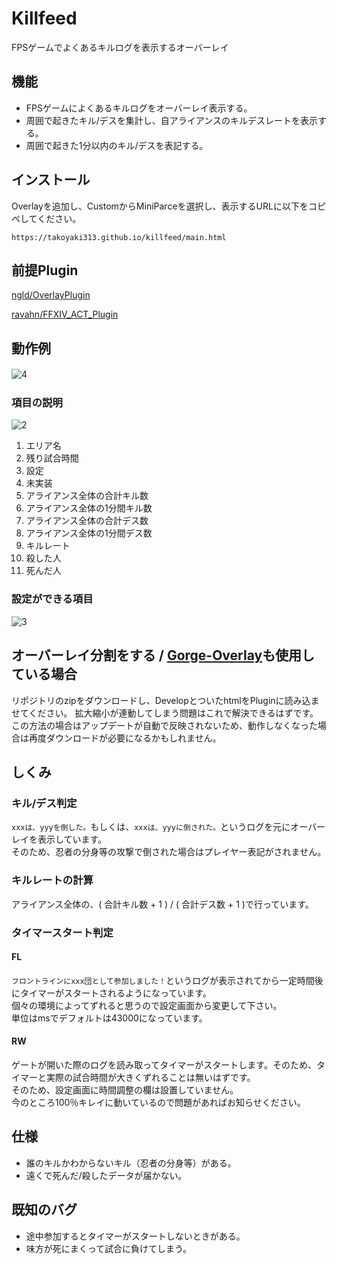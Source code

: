 # Killfeed
FPSゲームでよくあるキルログを表示するオーバーレイ

## 機能
- FPSゲームによくあるキルログをオーバーレイ表示する。
- 周囲で起きたキル/デスを集計し、自アライアンスのキルデスレートを表示する。
- 周囲で起きた1分以内のキル/デスを表記する。

## インストール
Overlayを追加し、CustomからMiniParceを選択し、表示するURLに以下をコピペしてください。

```
https://takoyaki313.github.io/killfeed/main.html
```

## 前提Plugin
[ngld/OverlayPlugin](https://github.com/ngld/OverlayPlugin)

[ravahn/FFXIV_ACT_Plugin](https://github.com/ravahn/FFXIV_ACT_Plugin)

## 動作例
![4](https://user-images.githubusercontent.com/40759792/135251367-0b79e1ed-9b75-4398-b127-0b530f32b7e6.PNG)　
### 項目の説明
![2](https://user-images.githubusercontent.com/40759792/135261504-1cf54532-17aa-4afa-81ee-faa0fbf19c32.PNG)  
1. エリア名  
2. 残り試合時間
3. 設定
4. 未実装
5. アライアンス全体の合計キル数
6. アライアンス全体の1分間キル数
7. アライアンス全体の合計デス数
8. アライアンス全体の1分間デス数
9. キルレート
10. 殺した人
11. 死んだ人
### 設定ができる項目　
![3](https://user-images.githubusercontent.com/40759792/135247961-3736c520-3826-42d8-b825-288c3a68b7d5.PNG)

## オーバーレイ分割をする / [Gorge-Overlay](https://github.com/takoyaki313/Gorge-Overlay)も使用している場合
リポジトリのzipをダウンロードし、DevelopとついたhtmlをPluginに読み込ませてください。  拡大縮小が連動してしまう問題はこれで解決できるはずです。    
この方法の場合はアップデートが自動で反映されないため、動作しなくなった場合は再度ダウンロードが必要になるかもしれません。  
## しくみ
### キル/デス判定
`xxxは、yyyを倒した。`もしくは、`xxxは、yyyに倒された。`というログを元にオーバーレイを表示しています。  
そのため、忍者の分身等の攻撃で倒された場合はプレイヤー表記がされません。
### キルレートの計算
アライアンス全体の、( 合計キル数 + 1 ) / ( 合計デス数 + 1 )で行っています。  
### タイマースタート判定
#### FL
`フロントラインにxxx団として参加しました！`というログが表示されてから一定時間後にタイマーがスタートされるようになっています。  
個々の環境によってずれると思うので設定画面から変更して下さい。  
単位はmsでデフォルトは43000になっています。
#### RW
ゲートが開いた際のログを読み取ってタイマーがスタートします。そのため、タイマーと実際の試合時間が大きくずれることは無いはずです。  
そのため、設定画面に時間調整の欄は設置していません。  
今のところ100％キレイに動いているので問題があればお知らせください。
## 仕様
- 誰のキルかわからないキル（忍者の分身等）がある。
- 遠くで死んだ/殺したデータが届かない。

## 既知のバグ
- 途中参加するとタイマーがスタートしないときがある。
- 味方が死にまくって試合に負けてしまう。
